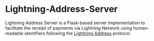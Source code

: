 # Lightning-Address-Server
Lightning Address Server is a Flask-based server implementation to facilitate the receipt of payments via Lightning Network using human-readable identifiers following the [Lightning Address](https://lightningaddress.com/) protocol.
